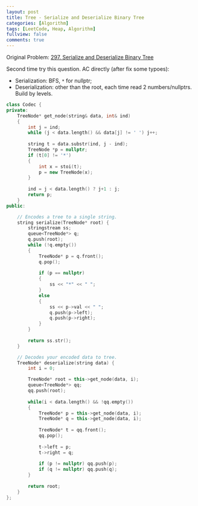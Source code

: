 ```yaml
---
layout: post
title: Tree - Serialize and Deserialize Binary Tree
categories: [Algorithm]
tags: [LeetCode, Heap, Algorithm]
fullview: false
comments: true
---
```


Original Problem: [297. Serialize and Deserialize Binary Tree](https://leetcode.com/problems/serialize-and-deserialize-binary-tree/description/)

Second time try this question. AC directly (after fix some typoes): 

* Serialization: BFS, `*` for nullptr;
* Deserialization: other than the root, each time read 2 numbers/nullptrs. Build by levels.

```C++
class Codec {
private:
    TreeNode* get_node(string& data, int& ind)
    {
        int j = ind;
        while (j < data.length() && data[j] != ' ') j++;
        
        string t = data.substr(ind, j - ind);
        TreeNode *p = nullptr;
        if (t[0] != '*')
        {
            int x = stoi(t);
            p = new TreeNode(x);
        }
        
        ind = j < data.length() ? j+1 : j;
        return p;
    }
public:

    // Encodes a tree to a single string.
    string serialize(TreeNode* root) {
        stringstream ss;
        queue<TreeNode*> q;
        q.push(root);
        while (!q.empty())
        {
            TreeNode* p = q.front();
            q.pop();
            
            if (p == nullptr)
            {
                ss << "*" << " ";
            }
            else
            {
                ss << p->val << " ";
                q.push(p->left);
                q.push(p->right);
            }
        }
        
        return ss.str();
    }

    // Decodes your encoded data to tree.
    TreeNode* deserialize(string data) {
        int i = 0;

        TreeNode* root = this->get_node(data, i);
        queue<TreeNode*> qq;
        qq.push(root);
        
        while(i < data.length() && !qq.empty())
        {
            TreeNode* p = this->get_node(data, i);
            TreeNode* q = this->get_node(data, i);            
            
            TreeNode* t = qq.front();
            qq.pop();
                        
            t->left = p;
            t->right = q;
            
            if (p != nullptr) qq.push(p);
            if (q != nullptr) qq.push(q);
        }
        
        return root;
    }
};
```